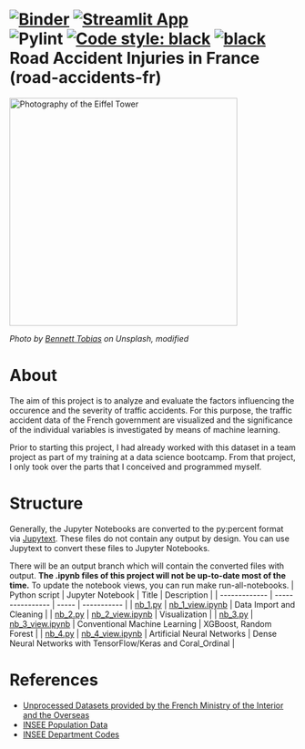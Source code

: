 [![Binder](https://mybinder.org/badge_logo.svg)](https://mybinder.org/v2/gh/Langhammer/road-accidents-fr/main)  [![Streamlit App](https://static.streamlit.io/badges/streamlit_badge_black_white.svg)](https://langhammer-road-accidents-fr-streamlit-app-xnqwbs.streamlit.app/)  
![Pylint](https://github.com/Langhammer/road-accidents-fr/actions/workflows/pylint.yml/badge.svg)  [![Code style: black](https://img.shields.io/badge/code%20style-black-000000.svg)](https://github.com/psf/black) [![black](https://github.com/Langhammer/road-accidents-fr/actions/workflows/black.yml/badge.svg)](https://github.com/Langhammer/road-accidents-fr/actions/workflows/black.yml)  
Road Accident Injuries in France  
(road-accidents-fr)
=================
<img src="images/eiffel_slow.gif" alt="Photography of the Eiffel Tower" width="400"/>  

*Photo by [Bennett Tobias](https://unsplash.com/fr/@bwtobias) on Unsplash, modified*

# About
The aim of this project is to analyze and evaluate the factors influencing the occurence 
and the severity of traffic accidents. For this purpose, the traffic accident data of the 
French government are visualized and the significance of the individual variables is 
investigated by means of machine learning.  

Prior to starting this project, I had already worked with this dataset in a team project 
as part of my training at a data science bootcamp. 
From that project, I only took over the parts that I conceived and programmed myself.

# Structure
Generally, the Jupyter Notebooks are converted to the py:percent format via 
[Jupytext](https://github.com/mwouts/jupytext). These files do not contain any output by design. 
You can use Jupytext to convert these files to Jupyter Notebooks. 

There will be an output branch which will contain the converted files with output. 
**The .ipynb files of this project will not be up-to-date most of the time.** 
To update the notebook views, you can run make run-all-notebooks.
| Python script | Jupyter Notebook | Title | Description |
| ------------- | ---------------- | ----- | ----------- |
| [nb_1.py](https://github.com/Langhammer/road-accidents-fr/tree/main/code/nb_1.py) | [nb_1_view.ipynb](https://github.com/Langhammer/road-accidents-fr/tree/main/code/nb_1_view.ipynb) | Data Import and Cleaning      |
| [nb_2.py](https://github.com/Langhammer/road-accidents-fr/tree/main/code/nb_2.py) | [nb_2_view.ipynb](https://github.com/Langhammer/road-accidents-fr/tree/main/code/nb_2_view.ipynb) | Visualization                 |
| [nb_3.py](https://github.com/Langhammer/road-accidents-fr/tree/main/code/nb_3.py) | [nb_3_view.ipynb](https://github.com/Langhammer/road-accidents-fr/tree/main/code/nb_3_view.ipynb) | Conventional Machine Learning | XGBoost, Random Forest |
| [nb_4.py](https://github.com/Langhammer/road-accidents-fr/tree/main/code/nb_4.py) | [nb_4_view.ipynb](https://github.com/Langhammer/road-accidents-fr/tree/main/code/nb_4_view.ipynb) | Artificial Neural Networks | Dense Neural Networks with TensorFlow/Keras and Coral_Ordinal |


# References
* [Unprocessed Datasets provided by the French Ministry of the Interior and the Overseas](https://www.data.gouv.fr/en/datasets/bases-de-donnees-annuelles-des-accidents-corporels-de-la-circulation-routiere-annees-de-2005-a-2021/)
* [INSEE Population Data](https://www.insee.fr/fr/statistiques/6011070?sommaire=6011075)
* [INSEE Department Codes](https://www.insee.fr/fr/information/5057840)
